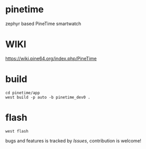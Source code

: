 # pinetime
zephyr based PineTime smartwatch

# WIKI
https://wiki.pine64.org/index.php/PineTime

# build
```
cd pinetime/app
west build -p auto -b pinetime_dev0 .
```
# flash
```
west flash
```

bugs and features is tracked by *Issues*, contribution is welcome!
